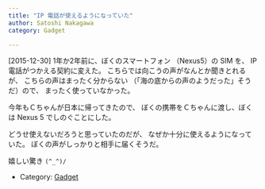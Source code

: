 ```yaml
---
title: "IP 電話が使えるようになっていた"
author: Satoshi Nakagawa
category: Gadget

---
```


[2015-12-30]  1年か2年前に、ぼくのスマートフォン
（Nexus5）の SIM を、
IP 電話がつかえる契約に変えた。
こちらでは向こうの声がなんとか聞きとれるが、
こちらの声はまったく分からない
（「海の底からの声のようだった」そうだ）ので、
まったく使っていなかった。

 今年もＣちゃんが日本に帰ってきたので、
ぼくの携帯をＣちゃんに渡し、ぼくは
Nexus 5 でしのぐことにした。

 どうせ使えないだろうと思っていたのだが、
なぜか十分に使えるようになっていた。
ぼくの声がしっかりと相手に届くそうだ。

 嬉しい驚き `(^_^)/`

- Category: [Gadget](categories.html#Gadget)

